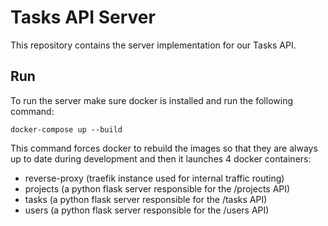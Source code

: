 # Tasks API Server

This repository contains the server implementation for our Tasks API.

## Run

To run the server make sure docker is installed and run the following command:

```
docker-compose up --build
```

This command forces docker to rebuild the images so that they are always up to date during development and then it launches 4 docker containers:

- reverse-proxy (traefik instance used for internal traffic routing)
- projects (a python flask server responsible for the /projects API)
- tasks (a python flask server responsible for the /tasks API)
- users (a python flask server responsible for the /users API)